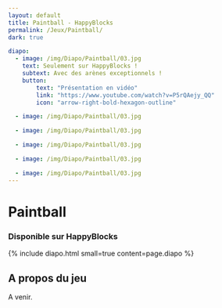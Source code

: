 ```yaml
---
layout: default
title: Paintball - HappyBlocks
permalink: /Jeux/Paintball/
dark: true

diapo:
  - image: /img/Diapo/Paintball/03.jpg
    text: Seulement sur HappyBlocks !
    subtext: Avec des arènes exceptionnels !
    button:
        text: "Présentation en vidéo"
        link: "https://www.youtube.com/watch?v=P5rQAejy_QQ"
        icon: "arrow-right-bold-hexagon-outline"

  - image: /img/Diapo/Paintball/03.jpg

  - image: /img/Diapo/Paintball/03.jpg

  - image: /img/Diapo/Paintball/03.jpg

  - image: /img/Diapo/Paintball/03.jpg

  - image: /img/Diapo/Paintball/03.jpg
---
```


# Paintball
### Disponible sur HappyBlocks

{% include diapo.html small=true content=page.diapo %}

## A propos du jeu

A venir.
